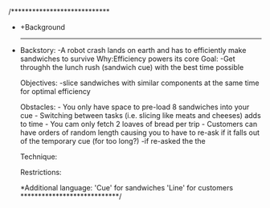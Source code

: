 /**************************** 
 *  +Background
 * ------------------------------------
    Backstory:
        -A robot crash lands on earth and has to efficiently make sandwiches to survive
            Why:Efficiency powers its core
    Goal: 
        -Get throughh the lunch rush (sandwich cue) with the best time possible

    Objectives:
        -slice sandwiches with similar components at the same time
        for optimal efficiency 

     Obstacles:
        - You only have space to pre-load 8 sandwiches into your cue 
        - Switching between tasks (i.e. slicing like meats and cheeses) adds to time
        - You cam only fetch 2 loaves of bread per trip
        - Customers can have orders of random length causing you to have to re-ask 
        if it falls out of the temporary cue (for too long?)
            -if re-asked the the 

     Technique:
    
     Restrictions:

     *Additional language:
        'Cue' for sandwiches
        'Line'  for customers
****************************/
